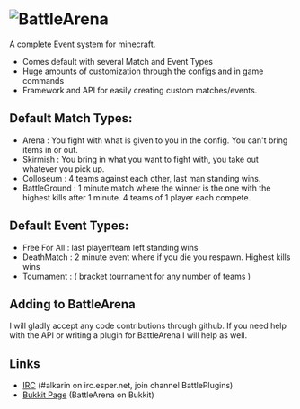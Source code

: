 ![BattleArena](http://dev.bukkit.org/media/images/44/472/BattleArena_Large.png)
==========

A complete Event system for minecraft.
* Comes default with several Match and Event Types
* Huge amounts of customization through the configs and in game commands
* Framework and API for easily creating custom matches/events.

Default Match Types:
---------
* Arena : You fight with what is given to you in the config. You can't bring items in or out.
* Skirmish : You bring in what you want to fight with, you take out whatever you pick up.
* Colloseum : 4 teams against each other, last man standing wins.
* BattleGround : 1 minute match where the winner is the one with the highest kills after 1 minute. 4 teams of 1 player each compete.

Default Event Types:
---------
* Free For All : last player/team left standing wins 
* DeathMatch : 2 minute event where if you die you respawn. Highest kills wins
* Tournament : ( bracket tournament for any number of teams )

Adding to BattleArena
------------
I will gladly accept any code contributions through github.
If you need help with the API or writing a plugin for BattleArena I will help as well.

Links
------------
* [IRC](http://www.esper.net/publicirc.php) (#alkarin on irc.esper.net, join channel BattlePlugins)
* [Bukkit Page](http://dev.bukkit.org/server-mods/battlearena/) (BattleArena on Bukkit)
